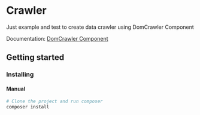 
# Crawler
Just example and test to create data crawler using DomCrawler Component

Documentation: [DomCrawler Component](https://symfony.com/doc/current/components/dom_crawler.html)

## Getting started

### Installing
#### Manual

```bash
# Clone the project and run composer
composer install
